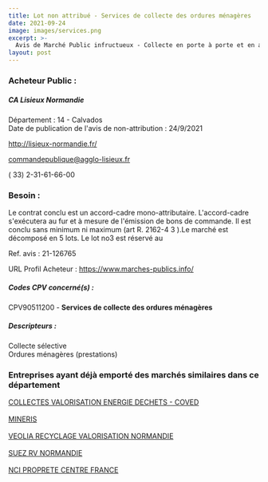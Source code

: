 ```yaml
---
title: Lot non attribué - Services de collecte des ordures ménagères
date: 2021-09-24
image: images/services.png
excerpt: >-
  Avis de Marché Public infructueux - Collecte en porte à porte et en apport volontaire des déchets ménagers
layout: post
---
```


### Acheteur Public :
##### CA Lisieux Normandie
Département : 14 - Calvados<br/>
Date de publication de l'avis de non-attribution : 24/9/2021


http://lisieux-normandie.fr/

commandepublique@agglo-lisieux.fr

( 33) 2-31-61-66-00
### Besoin :

Le contrat conclu est un accord-cadre mono-attributaire. L'accord-cadre s'exécutera au fur et à mesure de l'émission de bons de commande. Il est conclu sans minimum ni maximum (art R. 2162-4 3 ).Le marché est décomposé en 5 lots. Le lot no3 est réservé au

Ref. avis : 21-126765

URL Profil Acheteur : https://www.marches-publics.info/

##### Codes CPV concerné(s) :
CPV90511200 - **Services de collecte des ordures ménagères** <br/>

##### Descripteurs :
Collecte sélective <br/>
Ordures ménagères (prestations) <br/>

### Entreprises ayant déjà emporté des marchés similaires dans ce département
<a href="/entreprise-549/siren-343403531">COLLECTES VALORISATION ENERGIE DECHETS - COVED</a><br/><br/>
<a href="/entreprise-564/siren-479523045">MINERIS</a><br/><br/>
<a href="/entreprise-571/siren-528510712">VEOLIA RECYCLAGE VALORISATION NORMANDIE</a><br/><br/>
<a href="/entreprise-575/siren-788261626">SUEZ RV NORMANDIE</a><br/><br/>
<a href="/entreprise-575/siren-789537941">NCI PROPRETE CENTRE FRANCE</a><br/><br/>
